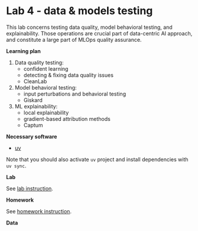 # Lab 4 - data & models testing

This lab concerns testing data quality, model behavioral testing, and explainability.
Those operations are crucial part of data-centric AI approach, and constitute a large
part of MLOps quality assurance.

**Learning plan**
1. Data quality testing:
   - confident learning
   - detecting & fixing data quality issues
   - CleanLab
2. Model behavioral testing:
   - input perturbations and behavioral testing
   - Giskard 
3. ML explainability:
   - local explainability
   - gradient-based attribution methods
   - Captum

**Necessary software**
- [uv](https://docs.astral.sh/uv/getting-started/installation/)

Note that you should also activate `uv` project and install dependencies with `uv sync`.

**Lab**

See [lab instruction](LAB_INSTRUCTION.md).

**Homework**

See [homework instruction](HOMEWORK.md).

**Data**
